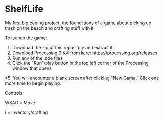 # ShelfLife
My first big coding project, the foundations of a game about picking up trash on the beach and crafting stuff with it

To launch the game:

1. Download the zip of this repository and extract it
2. Download Processing 3.5.4 from here: https://processing.org/releases
3. Run any of the .pde files
4. Click the "Run"/play button in the top left corner of the Processing window that opens

*5. You will encounter a blank screen after clicking "New Game." Click one more time to begin playing.

Controls:

WSAD = Move

i = inventory/crafting
